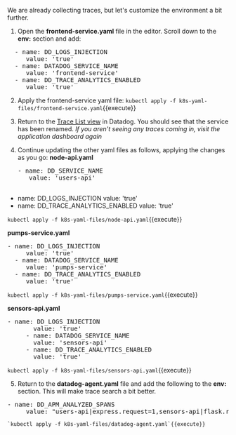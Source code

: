 We are already collecting traces, but let's customize the environment a bit further.

1. Open the **frontend-service.yaml** file in the editor. Scroll down to the **env:** section and add:

  <pre class="file" data-target="clipboard">
  - name: DD_LOGS_INJECTION
     value: 'true'
  - name: DATADOG_SERVICE_NAME
     value: 'frontend-service'
  - name: DD_TRACE_ANALYTICS_ENABLED
     value: 'true'</pre>

2. Apply the frontend-service yaml file:
   `kubectl apply -f k8s-yaml-files/frontend-service.yaml`{{execute}}

3. Return to the <a href="https://app.datadoghq.com/apm/traces" target="_datadog">Trace List view</a> in Datadog. You should see that the service has been renamed.
   _If you aren't seeing any traces coming in, visit the application dashboard again_

4. Continue updating the other yaml files as follows, applying the changes as you go:
   **node-api.yaml**
   <pre class="file" data-target="clipboard">- name: DD_SERVICE_NAME
      value: 'users-api'

- name: DD_LOGS_INJECTION
  value: 'true'
- name: DD_TRACE_ANALYTICS_ENABLED
  value: 'true'</pre>

`kubectl apply -f k8s-yaml-files/node-api.yaml`{{execute}}

**pumps-service.yaml**

  <pre class="file" data-target="clipboard">- name: DD_LOGS_INJECTION
     value: 'true'
  - name: DATADOG_SERVICE_NAME
     value: 'pumps-service'
  - name: DD_TRACE_ANALYTICS_ENABLED
     value: 'true'</pre>

`kubectl apply -f k8s-yaml-files/pumps-service.yaml`{{execute}}

**sensors-api.yaml**

  <pre class="file" data-target="clipboard">- name: DD_LOGS_INJECTION
       value: 'true'
     - name: DATADOG_SERVICE_NAME
       value: 'sensors-api'
     - name: DD_TRACE_ANALYTICS_ENABLED
       value: 'true'</pre>

`kubectl apply -f k8s-yaml-files/sensors-api.yaml`{{execute}}

5. Return to the **datadog-agent.yaml** file and add the following to the **env:** section. This will make trace search a bit better.

  <pre class="file" data-target="clipboard">- name: DD_APM_ANALYZED_SPANS
     value: "users-api|express.request=1,sensors-api|flask.request=1,pumps-service|flask.request=1,iot-frontend|flask.request=1"</pre>

    `kubectl apply -f k8s-yaml-files/datadog-agent.yaml`{{execute}}


